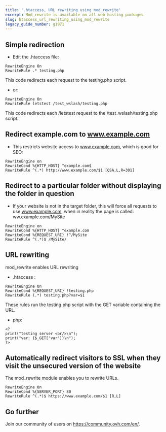 ```yaml
---
title: '.htaccess, URL rewriting using mod_rewrite'
excerpt: Mod_rewrite is available on all web hosting packages
slug: htaccess_url_rewriting_using_mod_rewrite
legacy_guide_number: g1971
---
```



## Simple redirection

- Edit the .htaccess file:


```
RewriteEngine On
RewriteRule .* testing.php
```



This code redirects each request to the testing.php script. 


- or:


```
RewriteEngine On
RewriteRule letstest /test_wslash/testing.php
```



This code redirects each /letstest request to the /test_wslash/testing.php script.


## Redirect example.com to www.example.com

- This restricts website access to www.example.com, which is good for SEO:


```
RewriteEngine on
RewriteCond %{HTTP_HOST} ^example.com$
RewriteRule ^(.*) http://www.example.com/$1 [QSA,L,R=301]
```





## Redirect to a particular folder without displaying the folder in question

- If your website is not in the target folder, this will force all requests to use www.example.com, when in reality the page is called: ww.example.com/MySite


```
RewriteEngine on
RewriteCond %{HTTP_HOST} ^example.com
RewriteCond %{REQUEST_URI} !^/MySite
RewriteRule ^(.*)$ /MySite/
```





## URL rewriting

mod_rewrite enables URL rewriting


- .htaccess :


```
RewriteEngine On
RewriteCond %{REQUEST_URI} !testing.php
RewriteRule (.*) testing.php?var=$1
```



These rules run the testing.php script with the GET variable containing the URL. 


- php:


```
<?
print("testing server <br/>\n");
print("var: {$_GET['var']}\n");
?>
```





## Automatically redirect visitors to SSL when they visit the unsecured version of the website

The mod_rewrite module enables you to rewrite URLs. 


```
RewriteEngine On
RewriteCond %{SERVER_PORT} 80
RewriteRule ^(.*)$ https://www.example.com/$1 [R,L]
```


## Go further

Join our community of users on https://community.ovh.com/en/.
